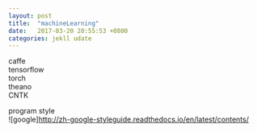```yaml
---
layout: post
title:  "machineLearning"
date:   2017-03-20 20:55:53 +0800
categories: jekll udate
---
```


caffe  
tensorflow  
torch  
theano  
CNTK  

program style  
![google]http://zh-google-styleguide.readthedocs.io/en/latest/contents/
